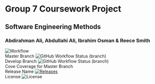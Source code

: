 # Group 7 Coursework Project
## Software Engineering Methods
### Abdirahman Ali, Abdullahi Ali, Ibrahim Osman & Reece Smith

![Workflow](https://github.com/ibrahim-40595091/cw1-g7/actions/workflows/main.yml/badge.svg)\
Master Branch ![GitHub Workflow Status (branch)](https://img.shields.io/github/actions/workflow/status/ibrahim-40595091/cw1-g7/main.yml?branch=master)\
Develop Branch ![GitHub Workflow Status (branch)](https://img.shields.io/github/actions/workflow/status/ibrahim-40595091/cw1-g7/main.yml?branch=Develop)\
Cove Coverage for Master Branch \
Release Name [![Releases](https://img.shields.io/github/release/ibrahim-40595091/cw1-g7/all.svg?style=flat-square)](https://github.com/ibrahim-40595091/cw1-g7/releases)\
License ![License](https://img.shields.io/github/license/ibrahim-40595091/cw1-g7.svg)